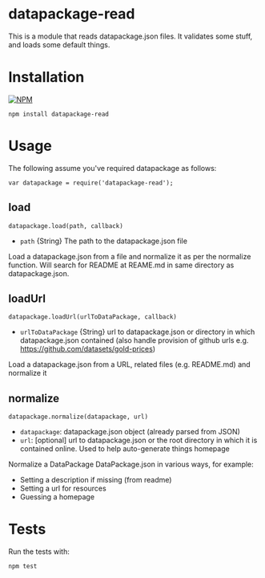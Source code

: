# datapackage-read

This is a module that reads datapackage.json files. It validates some stuff, and loads some default things.

# Installation

[![NPM](https://nodei.co/npm/datapackage-read.png)](https://nodei.co/npm/datapackage-read/)

```
npm install datapackage-read
```

# Usage

The following assume you've required datapackage as follows:

```
var datapackage = require('datapackage-read');
```

## load

```
datapackage.load(path, callback)
```

* `path` {String} The path to the datapackage.json file

Load a datapackage.json from a file and normalize it as per the normalize
function. Will search for README at REAME.md in same directory as
datapackage.json.

## loadUrl

```
datapackage.loadUrl(urlToDataPackage, callback)
```

* `urlToDataPackage` {String} url to datapackage.json or directory in which
  datapackage.json contained (also handle provision of github urls e.g.
  https://github.com/datasets/gold-prices)

Load a datapackage.json from a URL, related files (e.g. README.md) and
normalize it

## normalize

```
datapackage.normalize(datapackage, url)
```

* `datapackage`: datapackage.json object (already parsed from JSON)
* `url`: [optional] url to datapackage.json or the root directory in which it
  is contained online. Used to help auto-generate things homepage 

Normalize a DataPackage DataPackage.json in various ways, for example:

* Setting a description if missing (from readme)
* Setting a url for resources
* Guessing a homepage

# Tests

Run the tests with:

    npm test


